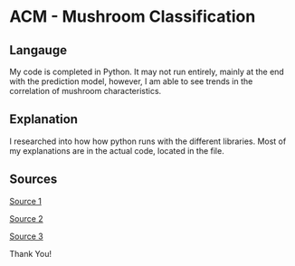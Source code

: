 # ACM - Mushroom Classification 

## Langauge

My code is completed in Python. It may not run entirely, mainly at the end with the prediction model, however, I am able to see trends in the correlation of mushroom characteristics. 

## Explanation
I researched into how how python runs with the different libraries. Most of my explanations are in the actual code, located in the file.


## [](https://github.com/ACM-Research/Coding-Challenge-S21#question-one)Sources


[Source 1](https://youtu.be/yFfJRFP_XnM) 

[Source 2](https://www.kaggle.com/akshitmadan/australia-rain-prediction-4-ml-models) 

[Source 3](https://www.kaggle.com/jsphyg/weather-dataset-rattle-package) 

Thank You!

